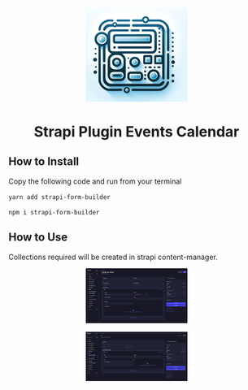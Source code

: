 <p align="center">
  <img src="./assets/logo.png" width="200" alt="Logo" />
</p>
<h1 align="center">Strapi Plugin Events Calendar</h1>

## How to Install

Copy the following code and run from your terminal

```
yarn add strapi-form-builder
```

```
npm i strapi-form-builder
```

## How to Use
Collections required will be created in strapi content-manager.

<p align="center">
  <img src="./assets/form_type.png" width="200" alt="Logo" />
</p>

<p align="center">
  <img src="./assets/submissions.png" width="200" alt="Logo" />
</p>
